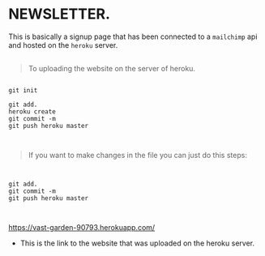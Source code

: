 # NEWSLETTER.
This is basically a signup page that has been connected to a `mailchimp` api and hosted on the `heroku` server.

## 

> To uploading the website on the server of heroku.

```node

git init

git add.
heroku create
git commit -m 
git push heroku master



```
> If you want to make changes in the file you can just do this steps:

```node

 
git add.
git commit -m    
git push heroku master



```


  https://vast-garden-90793.herokuapp.com/

- This is the link to the website that was uploaded on the heroku server.
